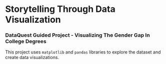 # Storytelling Through Data Visualization

### DataQuest Guided Project - Visualizing The Gender Gap In College Degrees

This project uses `matplotlib` and `pandas` libraries to explore the dataset and create data visualizations.
